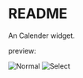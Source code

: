 # README

An Calender widget.

preview:

![Normal](pic/calender_normal.jpg)
![Select](pic/calender_select.jpg)